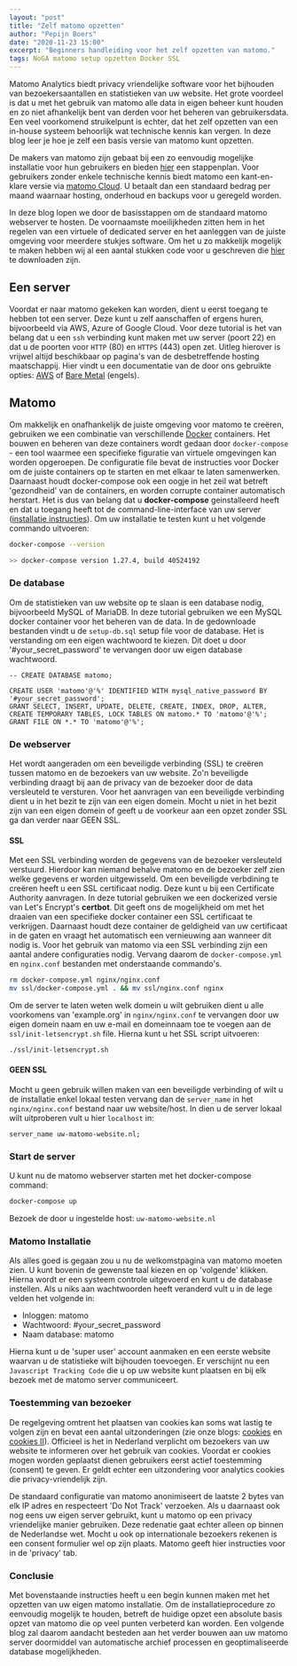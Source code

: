 ```yaml
---
layout: "post"
title: "Zelf matomo opzetten"
author: "Pepijn Boers"
date: "2020-11-23 15:00"
excerpt: "Beginners handleiding voor het zelf opzetten van matomo."
tags: NoGA matomo setup opzetten Docker SSL
---
```


Matomo Analytics biedt privacy vriendelijke software voor het bijhouden van bezoekersaantallen en statistieken van uw website. Het grote voordeel is dat u met het gebruik van matomo alle data in eigen beheer kunt houden en zo niet afhankelijk bent van derden voor het beheren van gebruikersdata. Een veel voorkomend struikelpunt is echter, dat het zelf opzetten van een in-house systeem behoorlijk wat technische kennis kan vergen. In deze blog leer je hoe je zelf een basis versie van matomo kunt opzetten. 

De makers van matomo zijn gebaat bij een zo eenvoudig mogelijke installatie voor hun gebruikers en bieden [hier](https://matomo.org/docs/installation/) een stappenplan. Voor gebruikers zonder enkele technische kennis biedt matomo een kant-en-klare versie via [matomo Cloud](https://matomo.org/matomo-cloud/). U betaalt dan een standaard bedrag per maand waarnaar hosting, onderhoud en backups voor u geregeld worden. 

In deze blog lopen we door de basisstappen om de standaard matomo webserver te hosten. De voornaamste moeilijkheden zitten hem in het regelen van een virtuele of dedicated server en het aanleggen van de juiste omgeving voor meerdere stukjes software. Om het u zo makkelijk mogelijk te maken hebben wij al een aantal stukken code voor u geschreven die [hier](https://github.com/PepijnBoers/matomo-compose) te downloaden zijn.

## Een server
Voordat er naar matomo gekeken kan worden, dient u eerst toegang te hebben tot een server. Deze kunt u zelf aanschaffen of ergens huren, bijvoorbeeld via AWS, Azure of Google Cloud. Voor deze tutorial is het van belang dat u een `ssh` verbinding kunt maken met uw server (poort 22) en dat u de poorten voor `HTTP` (80) en `HTTPS` (443) open zet. Uitleg hierover is vrijwel altijd beschikbaar op pagina's van de desbetreffende hosting maatschappij. Hier vindt u een documentatie van de door ons gebruikte opties: [AWS](https://gitlab.science.ru.nl/mdessing/noga/-/tree/master/setup/aws.md) of [Bare Metal](https://gitlab.science.ru.nl/mdessing/noga/-/tree/master/setup/bare_metal.md) (engels).

## Matomo
Om makkelijk en onafhankelijk de juiste omgeving voor matomo te creëren, gebruiken we een combinatie van verschillende [Docker](https://www.strato.nl/server/docker-tutorial/) containers. Het bouwen en beheren van deze containers wordt gedaan door `docker-compose` - een tool waarmee een specifieke figuratie van virtuele omgevingen kan worden opgeroepen. De configuratie file bevat de instructies voor Docker om de juiste containers op te starten en met elkaar te laten samenwerken. Daarnaast houdt docker-compose ook een oogje in het zeil wat betreft 'gezondheid' van de containers, en worden corrupte container automatisch herstart. Het is dus van belang dat u **docker-compose** geinstalleerd heeft en dat u toegang heeft tot de command-line-interface van uw server ([installatie instructies]((https://docs.docker.com/compose/install/))). Om uw installatie te testen kunt u het volgende commando uitvoeren:

```bash
docker-compose --version

>> docker-compose version 1.27.4, build 40524192
```

### De database
Om de statistieken van uw website op te slaan is een database nodig, bijvoorbeeld MySQL of MariaDB. In deze tutorial gebruiken we een MySQL docker container voor het beheren van de data. In de gedownloade bestanden vindt u de `setup-db.sql` setup file voor de database. Het is verstanding om een eigen wachtwoord te kiezen. Dit doet u door '#your_secret_password' te vervangen door uw eigen database wachtwoord.


```mysql
-- CREATE DATABASE matomo;

CREATE USER 'matomo'@'%' IDENTIFIED WITH mysql_native_password BY '#your_secret_password';
GRANT SELECT, INSERT, UPDATE, DELETE, CREATE, INDEX, DROP, ALTER, CREATE TEMPORARY TABLES, LOCK TABLES ON matomo.* TO 'matomo'@'%';
GRANT FILE ON *.* TO 'matomo'@'%';
```


### De webserver
Het wordt aangeraden om een beveiligde verbinding (SSL) te creëren tussen matomo en de bezoekers van uw website. Zo'n beveiligde verbinding draagt bij aan de privacy van de bezoeker door de data versleuteld te versturen. Voor het aanvragen van een beveiligde verbinding dient u in het bezit te zijn van een eigen domein. Mocht u niet in het bezit zijn van een eigen domein of geeft u de voorkeur aan een opzet zonder SSL ga dan verder naar GEEN SSL.

#### SSL
Met een SSL verbinding worden de gegevens van de bezoeker versleuteld verstuurd. Hierdoor kan niemand behalve matomo en de bezoeker zelf zien welke gegevens er worden uitgewisseld. Om een beveiligde verbdining te creëren heeft u een SSL certificaat nodig. Deze kunt u bij een Certificate Authority aanvragen. In deze tutorial gebruiken we een dockerized versie van Let's Encrypt's **certbot**. Dit geeft ons de mogelijkheid om met het draaien van een specifieke docker container een SSL certificaat te verkrijgen. Daarnaast houdt deze container de geldigheid van uw certificaat in de gaten en vraagt het automatisch een vernieuwing aan wanneer dit nodig is. Voor het gebruik van matomo via een SSL verbinding zijn een aantal andere configuraties nodig. Vervang daarom de `docker-compose.yml` en `nginx.conf` bestanden met onderstaande commando's.

```bash
rm docker-compose.yml nginx/nginx.conf
mv ssl/docker-compose.yml . && mv ssl/nginx.conf nginx
```

Om de server te laten weten welk domein u wilt gebruiken dient u alle voorkomens van 'example.org' in `nginx/nginx.conf` te vervangen door uw eigen domein naam en uw e-mail en domeinnaam toe te voegen aan de `ssl/init-letsencrypt.sh` file. Hierna kunt u het SSL script uitvoeren:

```bash
./ssl/init-letsencrypt.sh
```


#### GEEN SSL
Mocht u geen gebruik willen maken van een beveiligde verbinding of wilt u de installatie enkel lokaal testen vervang dan de `server_name` in het `nginx/nginx.conf` bestand naar uw website/host. In dien u de server lokaal wilt uitproberen vult u hier `localhost` in:

```
server_name uw-matomo-website.nl;
```


### Start de server
U kunt nu de matomo webserver starten met het docker-compose command:

```bash
docker-compose up
```

Bezoek de door u ingestelde host: `uw-matomo-website.nl`

### Matomo Installatie
Als alles goed is gegaan zou u nu de welkomstpagina van matomo moeten zien. U kunt bovenin de gewenste taal kiezen en op 'volgende' klikken. Hierna wordt er een systeem controle uitgevoerd en kunt u de database instellen. Als u niks aan wachtwoorden heeft veranderd vult u in de lege velden het volgende in:

* Inloggen: matomo
* Wachtwoord: #your_secret_password
* Naam database: matomo

Hierna kunt u de 'super user' account aanmaken en een eerste website waarvan u de statistieke wilt bijhouden toevoegen. Er verschijnt nu een `Javascript Tracking Code` die u op uw website kunt plaatsen en bij elk bezoek met de matomo server communiceert.

### Toestemming van bezoeker
De regelgeving omtrent het plaatsen van cookies kan soms wat lastig te volgen zijn en bevat een aantal uitzonderingen (zie onze blogs: [cookies](https://nogadata.nl/2020/03/09/cookies.html) en [cookies II](https://nogadata.nl/2020/03/09/borgesius-cookies.html)). Officieel is het in Nederland verplicht om bezoekers van uw website te informeren over het gebruik van cookies. Voordat er cookies mogen worden geplaatst dienen gebruikers eerst actief toestemming (consent) te geven. Er geldt echter een uitzondering voor analytics cookies die privacy-vriendelijk zijn.

De standaard configuratie van matomo anonimiseert de laatste 2 bytes van elk IP adres en respecteert 'Do Not Track' verzoeken. Als u daarnaast ook nog eens uw eigen server gebruikt, kunt u matomo op een privacy vriendelijke manier gebruiken. Deze redenatie gaat echter alleen op binnen de Nederlandse wet. Mocht u ook op internationale bezoekers rekenen is een consent formulier wel op zijn plaats. Matomo geeft hier instructies voor in de 'privacy' tab.

### Conclusie
Met bovenstaande instructies heeft u een begin kunnen maken met het opzetten van uw eigen matomo installatie. Om de installatieprocedure zo eenvoudig mogelijk te houden, betreft de huidige opzet een absolute basis opzet van matomo die op veel punten verbeterd kan worden. Een volgende blog zal daarom aandacht besteden aan het verder bouwen aan uw matomo server doormiddel van automatische archief processen en geoptimaliseerde database mogelijkheden. 

